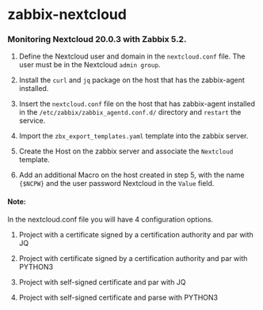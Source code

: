 # zabbix-nextcloud
### Monitoring Nextcloud 20.0.3 with Zabbix 5.2.

1. Define the Nextcloud user and domain in the `nextcloud.conf` file. The user must be in the Nextcloud `admin group`.

2. Install the `curl` and `jq` package on the host that has the zabbix-agent installed.

3. Insert the `nextcloud.conf` file on the host that has zabbix-agent installed in the `/etc/zabbix/zabbix_agentd.conf.d/` directory and `restart` the service.

4. Import the `zbx_export_templates.yaml` template into the zabbix server.

5. Create the Host on the zabbix server and associate the `Nextcloud` template.

5. Add an additional Macro on the host created in step 5, with the name `{$NCPW}` and the user password Nextcloud in the `Value` field.

#### Note: 
In the nextcloud.conf file you will have 4 configuration options.

1. Project with a certificate signed by a certification authority and par with JQ

2. Project with certificate signed by a certification authority and par with PYTHON3

3. Project with self-signed certificate and par with JQ

4. Project with self-signed certificate and parse with PYTHON3
